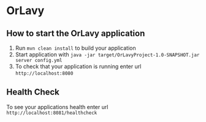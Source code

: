 # OrLavy

How to start the OrLavy application
---

1. Run `mvn clean install` to build your application
1. Start application with `java -jar target/OrLavyProject-1.0-SNAPSHOT.jar server config.yml`
1. To check that your application is running enter url `http://localhost:8080`

Health Check
---

To see your applications health enter url `http://localhost:8081/healthcheck`
